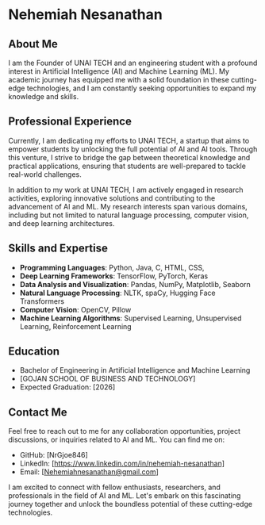 # Nehemiah Nesanathan
## About Me
I am the Founder of UNAI TECH and an engineering student with a profound interest in Artificial Intelligence (AI) and Machine Learning (ML). My academic journey has equipped me with a solid foundation in these cutting-edge technologies, and I am constantly seeking opportunities to expand my knowledge and skills.

## Professional Experience
Currently, I am dedicating my efforts to UNAI TECH, a startup that aims to empower students by unlocking the full potential of AI and AI tools. Through this venture, I strive to bridge the gap between theoretical knowledge and practical applications, ensuring that students are well-prepared to tackle real-world challenges.

In addition to my work at UNAI TECH, I am actively engaged in research activities, exploring innovative solutions and contributing to the advancement of AI and ML. My research interests span various domains, including but not limited to natural language processing, computer vision, and deep learning architectures.

## Skills and Expertise
- **Programming Languages**: Python, Java, C, HTML, CSS,
- **Deep Learning Frameworks**: TensorFlow, PyTorch, Keras
- **Data Analysis and Visualization**: Pandas, NumPy, Matplotlib, Seaborn
- **Natural Language Processing**: NLTK, spaCy, Hugging Face Transformers
- **Computer Vision**: OpenCV, Pillow
- **Machine Learning Algorithms**: Supervised Learning, Unsupervised Learning, Reinforcement Learning

## Education

- Bachelor of Engineering in Artificial Intelligence and Machine Learning
- [GOJAN SCHOOL OF BUSINESS AND TECHNOLOGY]
- Expected Graduation: [2026]

## Contact Me

Feel free to reach out to me for any collaboration opportunities, project discussions, or inquiries related to AI and ML. You can find me on:

- GitHub: [NrGjoe846]
- LinkedIn: [https://www.linkedin.com/in/nehemiah-nesanathan]
- Email: [Nehemiahnesanathan@gmail.com]

I am excited to connect with fellow enthusiasts, researchers, and professionals in the field of AI and ML. Let's embark on this fascinating journey together and unlock the boundless potential of these cutting-edge technologies.
